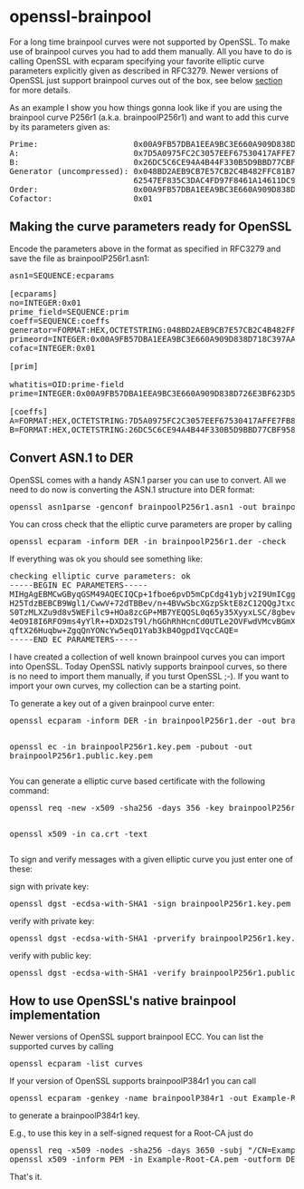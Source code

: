 <h1>openssl-brainpool</h1>
<p>For a long time brainpool curves were not supported by OpenSSL. To make use of brainpool curves you had to add them manually. All you have to do is calling OpenSSL with ecparam specifying your favorite elliptic curve parameters explicitly given as described in RFC3279. Newer versions of OpenSSL just support brainpool curves out of the box, see below <a href="#brainpool-native">section</a> for more details.
  
As an example I show you how things gonna look like if you are using the brainpool curve P256r1 (a.k.a. brainpoolP256r1) and want to add this curve by its parameters given as:</p>

<pre>
Prime:                    0x00A9FB57DBA1EEA9BC3E660A909D838D726E3BF623D52620282013481D1F6E5377
A:                        0x7D5A0975FC2C3057EEF67530417AFFE7FB8055C126DC5C6CE94A4B44F330B5D9
B:                        0x26DC5C6CE94A4B44F330B5D9BBD77CBF958416295CF7E1CE6BCCDC18FF8C07B6
Generator (uncompressed): 0x048BD2AEB9CB7E57CB2C4B482FFC81B7AFB9DE27E1E3BD23C23A4453BD9ACE32
                          62547EF835C3DAC4FD97F8461A14611DC9C27745132DED8E545C1D54C72F046997
Order:                    0x00A9FB57DBA1EEA9BC3E660A909D838D718C397AA3B561A6F7901E0E82974856A7
Cofactor:                 0x01
</pre>

<h2>Making the curve parameters ready for OpenSSL</h2>

<p>Encode the parameters above in the format as specified in RFC3279 and save the file as brainpoolP256r1.asn1:</p>

<pre>
asn1=SEQUENCE:ecparams

[ecparams]
no=INTEGER:0x01
prime_field=SEQUENCE:prim
coeff=SEQUENCE:coeffs
generator=FORMAT:HEX,OCTETSTRING:048BD2AEB9CB7E57CB2C4B482FFC81B7AFB9DE27E1E3BD23C23A4453BD9ACE3262547EF835C3DAC4FD97F8461A14611DC9C27745132DED8E545C1D54C72F046997
primeord=INTEGER:0x00A9FB57DBA1EEA9BC3E660A909D838D718C397AA3B561A6F7901E0E82974856A7
cofac=INTEGER:0x01

[prim]

whatitis=OID:prime-field
prime=INTEGER:0x00A9FB57DBA1EEA9BC3E660A909D838D726E3BF623D52620282013481D1F6E5377

[coeffs]
A=FORMAT:HEX,OCTETSTRING:7D5A0975FC2C3057EEF67530417AFFE7FB8055C126DC5C6CE94A4B44F330B5D9
B=FORMAT:HEX,OCTETSTRING:26DC5C6CE94A4B44F330B5D9BBD77CBF958416295CF7E1CE6BCCDC18FF8C07B6
</pre>

<h2>Convert ASN.1 to DER</h2>

<p>OpenSSL comes with a handy ASN.1 parser you can use to convert. All we need to do now is converting the ASN.1 structure into DER format:</p>

<pre>
openssl asn1parse -genconf brainpoolP256r1.asn1 -out brainpoolP256r1.der
</pre>

<p>You can cross check that the elliptic curve parameters are proper by calling</p>

<pre>
openssl ecparam -inform DER -in brainpoolP256r1.der -check
</pre>

<p>If everything was ok you should see something like:</p>

<pre>
checking elliptic curve parameters: ok
-----BEGIN EC PARAMETERS-----
MIHgAgEBMCwGByqGSM49AQECIQCp+1fboe6pvD5mCpCdg41ybjv2I9UmICggE0gd
H25TdzBEBCB9Wgl1/CwwV+72dTBBev/n+4BVwSbcXGzpSktE8zC12QQgJtxcbOlK
S0TzMLXZu9d8v5WEFilc9+HOa8zcGP+MB7YEQQSL0q65y35XyyxLSC/8gbevud4n
4eO9I8I6RFO9ms4yYlR++DXD2sT9l/hGGhRhHcnCd0UTLe2OVFwdVMcvBGmXAiEA
qftX26Huqbw+ZgqQnYONcYw5eqO1Yab3kB4OgpdIVqcCAQE=
-----END EC PARAMETERS-----
</pre>

<p>I have created a collection of well known brainpool curves you can import into OpenSSL. Today OpenSSL nativly supports brainpool curves, so there is no need to import them manually, if you turst OpenSSL ;-). If you want to import your own curves, my collection can be a starting point.</p>

<p>To generate a key out of a given brainpool curve enter:</p>
<pre>
openssl ecparam -inform DER -in brainpoolP256r1.der -out brainpoolP256r1.key.pem -genkey

openssl ec -in brainpoolP256r1.key.pem -pubout -out brainpoolP256r1.public.key.pem
</pre>
<p>You can generate a elliptic curve based certificate with the following command:</p>
<pre>
openssl req -new -x509 -sha256 -days 356 -key brainpoolP256r1.key.pem -out ca.crt

openssl x509 -in ca.crt -text
</pre>
<p>To sign and verify messages with a given elliptic curve you just enter one of these:</p>
<p>sign with private key:</p>
<pre>
openssl dgst -ecdsa-with-SHA1 -sign brainpoolP256r1.key.pem -out file.txt.ecdsa-with-sha1 file.txt
</pre>
<p>verify with private key:</p>
<pre>
openssl dgst -ecdsa-with-SHA1 -prverify brainpoolP256r1.key.pem -signature file.txt.ecdsa-with-sha1 file.txt
</pre>
<p>verify with public key:</p>
<pre>
openssl dgst -ecdsa-with-SHA1 -verify brainpoolP256r1.public.key.pem -signature file.txt.ecdsa-with-sha1 file.txt
</pre>

<h2 id="brainpool-native">How to use OpenSSL's native brainpool implementation</h2>

<p>Newer versions of OpenSSL support brainpool ECC. You can list the supported curves by calling</p>

<pre>openssl ecparam -list_curves</pre>

<p>If your version of OpenSSL supports brainpoolP384r1 you can call</p>

<pre>openssl ecparam -genkey -name brainpoolP384r1 -out Example-Root-CA.key</pre>

<p>to generate a brainpoolP384r1 key.</p>

<p>E.g., to use this key in a self-signed request for a Root-CA just do</p>

<pre>
openssl req -x509 -nodes -sha256 -days 3650 -subj "/CN=Example-Root-CA-2022/O=Example ACME Ltd./C=DE" -addext "keyUsage=critical,keyCertSign:TRUE,cRLSign:TRUE" -key Example-Root-CA.key -out Example-Root-CA.pem
openssl x509 -inform PEM -in Example-Root-CA.pem -outform DER -out Example-Root-CA.crt
</pre>

<p>That's it.</p>
